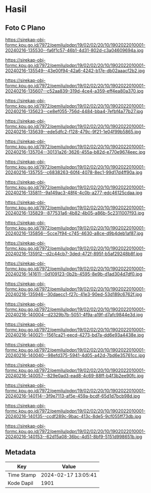 # Hasil

## Foto C Plano

https://sirekap-obj-formc.kpu.go.id/7972/pemilu/pdpr/19/02/02/20/10/1902022010001-20240216-135530--fa6f1c57-46b1-4d31-802d-c3a04609694a.jpg

https://sirekap-obj-formc.kpu.go.id/7972/pemilu/pdpr/19/02/02/20/10/1902022010001-20240216-135549--43e00f94-42a6-4242-b17e-db02aaacf2b2.jpg

https://sirekap-obj-formc.kpu.go.id/7972/pemilu/pdpr/19/02/02/20/10/1902022010001-20240216-135607--c52aa839-319d-4ce4-a359-eff4ea80a370.jpg

https://sirekap-obj-formc.kpu.go.id/7972/pemilu/pdpr/19/02/02/20/10/1902022010001-20240216-135623--ce8ef055-756d-4484-bba4-7efbf4a77b27.jpg

https://sirekap-obj-formc.kpu.go.id/7972/pemilu/pdpr/19/02/02/20/10/1902022010001-20240216-135639--ede5dfc2-f128-479c-9f21-1e04f99b5865.jpg

https://sirekap-obj-formc.kpu.go.id/7972/pemilu/pdpr/19/02/02/20/10/1902022010001-20240216-135704--30131a26-3626-455a-b82d-e770e9674eec.jpg

https://sirekap-obj-formc.kpu.go.id/7972/pemilu/pdpr/19/02/02/20/10/1902022010001-20240216-135755--c6838263-60f4-4078-8ec1-99d17d4ff90a.jpg

https://sirekap-obj-formc.kpu.go.id/7972/pemilu/pdpr/19/02/02/20/10/1902022010001-20240216-135811--9a149ac3-48f4-4c0b-a277-edc46125cdaa.jpg

https://sirekap-obj-formc.kpu.go.id/7972/pemilu/pdpr/19/02/02/20/10/1902022010001-20240216-135829--877531a6-4b82-4b05-a86b-5c2311007f93.jpg

https://sirekap-obj-formc.kpu.go.id/7972/pemilu/pdpr/19/02/02/20/10/1902022010001-20240216-135856--5cce7f94-c745-4630-a8ce-d9b4deb1af87.jpg

https://sirekap-obj-formc.kpu.go.id/7972/pemilu/pdpr/19/02/02/20/10/1902022010001-20240216-135912--d2c44cb7-3ded-472f-895f-b5af29248b8f.jpg

https://sirekap-obj-formc.kpu.go.id/7972/pemilu/pdpr/19/02/02/20/10/1902022010001-20240216-141611--0d109123-0b2b-4595-8e9b-d1ad304d7df0.jpg

https://sirekap-obj-formc.kpu.go.id/7972/pemilu/pdpr/19/02/02/20/10/1902022010001-20240216-135946--30daecc1-f27c-41e3-90ed-53d189c6762f.jpg

https://sirekap-obj-formc.kpu.go.id/7972/pemilu/pdpr/19/02/02/20/10/1902022010001-20240216-140004--d2329b7b-5051-4f9a-a19f-d7afc9844e3d.jpg

https://sirekap-obj-formc.kpu.go.id/7972/pemilu/pdpr/19/02/02/20/10/1902022010001-20240216-140021--1561ca21-eecd-4273-bd7a-dd6e93a4438e.jpg

https://sirekap-obj-formc.kpu.go.id/7972/pemilu/pdpr/19/02/02/20/10/1902022010001-20240216-140040--98efd375-5941-4d05-a42d-7bd6e35761cc.jpg

https://sirekap-obj-formc.kpu.go.id/7972/pemilu/pdpr/19/02/02/20/10/1902022010001-20240216-140057--829e0ad3-ead8-4c69-88ff-b4f3b2ee90fc.jpg

https://sirekap-obj-formc.kpu.go.id/7972/pemilu/pdpr/19/02/02/20/10/1902022010001-20240216-140114--3f9e7113-af5e-459a-bcdf-65d1d7bcb98d.jpg

https://sirekap-obj-formc.kpu.go.id/7972/pemilu/pdpr/19/02/02/20/10/1902022010001-20240216-140135--ccdf289c-9bac-413c-8de5-9cf055ff73db.jpg

https://sirekap-obj-formc.kpu.go.id/7972/pemilu/pdpr/19/02/02/20/10/1902022010001-20240216-140153--62d15a08-36bc-4d51-8bf9-5151d998651b.jpg


## Metadata

| Key        | Value               |
| ---------- | ------------------- |
| Time Stamp | 2024-02-17 13:05:41 |
| Kode Dapil | 1901                |



